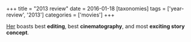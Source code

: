+++
title = "2013 review"
date = 2016-01-18
[taxonomies]
tags = ['year-review', '2013']
categories = ['movies']
+++

[Her] boasts best **editing**, best **cinematography**, and most
**exciting story concept**.

  [Her]: http://tshepang.net/her
